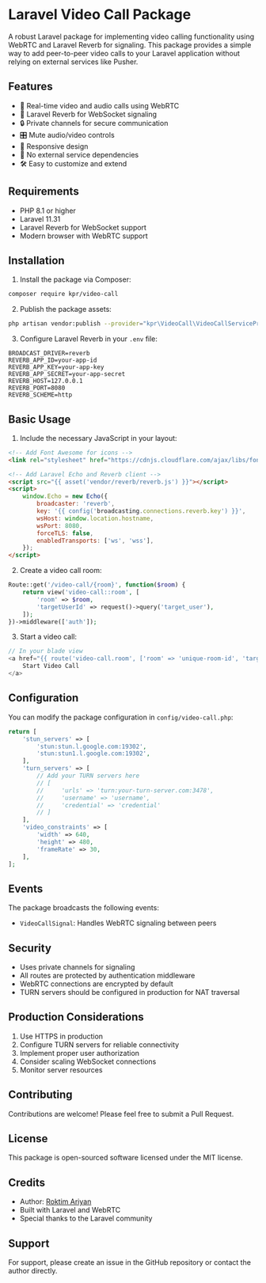 # Laravel Video Call Package

A robust Laravel package for implementing video calling functionality using WebRTC and Laravel Reverb for signaling. This package provides a simple way to add peer-to-peer video calls to your Laravel application without relying on external services like Pusher.

## Features

- 🎥 Real-time video and audio calls using WebRTC
- 🔄 Laravel Reverb for WebSocket signaling
- 🔒 Private channels for secure communication
- 🎛️ Mute audio/video controls
- 📱 Responsive design
- 🚀 No external service dependencies
- 🛠️ Easy to customize and extend

## Requirements

- PHP 8.1 or higher
- Laravel 11.31
- Laravel Reverb for WebSocket support
- Modern browser with WebRTC support

## Installation

1. Install the package via Composer:

```bash
composer require kpr/video-call
```

2. Publish the package assets:

```bash
php artisan vendor:publish --provider="kpr\VideoCall\VideoCallServiceProvider"
```

3. Configure Laravel Reverb in your `.env` file:

```env
BROADCAST_DRIVER=reverb
REVERB_APP_ID=your-app-id
REVERB_APP_KEY=your-app-key
REVERB_APP_SECRET=your-app-secret
REVERB_HOST=127.0.0.1
REVERB_PORT=8080
REVERB_SCHEME=http
```

## Basic Usage

1. Include the necessary JavaScript in your layout:

```html
<!-- Add Font Awesome for icons -->
<link rel="stylesheet" href="https://cdnjs.cloudflare.com/ajax/libs/font-awesome/6.0.0/css/all.min.css">

<!-- Add Laravel Echo and Reverb client -->
<script src="{{ asset('vendor/reverb/reverb.js') }}"></script>
<script>
    window.Echo = new Echo({
        broadcaster: 'reverb',
        key: '{{ config('broadcasting.connections.reverb.key') }}',
        wsHost: window.location.hostname,
        wsPort: 8080,
        forceTLS: false,
        enabledTransports: ['ws', 'wss'],
    });
</script>
```

2. Create a video call room:

```php
Route::get('/video-call/{room}', function($room) {
    return view('video-call::room', [
        'room' => $room,
        'targetUserId' => request()->query('target_user'),
    ]);
})->middleware(['auth']);
```

3. Start a video call:

```php
// In your blade view
<a href="{{ route('video-call.room', ['room' => 'unique-room-id', 'target_user' => $userId]) }}">
    Start Video Call
</a>
```

## Configuration

You can modify the package configuration in `config/video-call.php`:

```php
return [
    'stun_servers' => [
        'stun:stun.l.google.com:19302',
        'stun:stun1.l.google.com:19302',
    ],
    'turn_servers' => [
        // Add your TURN servers here
        // [
        //     'urls' => 'turn:your-turn-server.com:3478',
        //     'username' => 'username',
        //     'credential' => 'credential'
        // ]
    ],
    'video_constraints' => [
        'width' => 640,
        'height' => 480,
        'frameRate' => 30,
    ],
];
```

## Events

The package broadcasts the following events:

- `VideoCallSignal`: Handles WebRTC signaling between peers

## Security

- Uses private channels for signaling
- All routes are protected by authentication middleware
- WebRTC connections are encrypted by default
- TURN servers should be configured in production for NAT traversal

## Production Considerations

1. Use HTTPS in production
2. Configure TURN servers for reliable connectivity
3. Implement proper user authorization
4. Consider scaling WebSocket connections
5. Monitor server resources

## Contributing

Contributions are welcome! Please feel free to submit a Pull Request.

## License

This package is open-sourced software licensed under the MIT license.

## Credits

- Author: [Roktim Ariyan](mailto:laradev.sumon@gmail.com)
- Built with Laravel and WebRTC
- Special thanks to the Laravel community

## Support

For support, please create an issue in the GitHub repository or contact the author directly. 